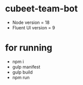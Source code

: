 # cubeet-team-bot
- Node version = 18
- Fluent UI version = 9

# for running
- npm i
- gulp manifest
- gulp build
- npm run
